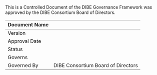 
This is a Controlled Document of the DIBE Governance Framework was approved by the DIBE Consortium Board of Directors.

| Document Name | |
| --- | --- |
| Version | |
| Approval Date | |
| Status | |
| Governs | |
| Governed By | DIBE Consortium Board of Directors |
